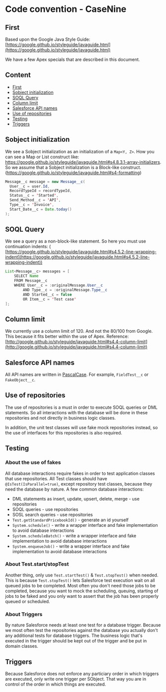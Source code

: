 # Code convention - CaseNine

## First

Based upon the Google Java Style Guide: [https://google.github.io/styleguide/javaguide.html](https://google.github.io/styleguide/javaguide.html)

We have a few Apex specials that are described in this document.


## Content

* [First](#first)
* [Sobject initialization](#sobject-initialization)
* [SOQL Query](#soql-query)
* [Column limit](#column-limit)
* [Salesforce API names](#salesforce-api-names)
* [Use of repositories](#use-of-repositories)
* [Testing](#testing)
* [Triggers](#triggers)


## Sobject initialization

We see a Sobject initialization as an initialization of a `Map<Y, Z>`. 
How you can see a Map or List construct like: https://google.github.io/styleguide/javaguide.html#s4.8.3.1-array-initializers. 
So we assume that a Sobject initialization is a Block-like construct. (https://google.github.io/styleguide/javaguide.html#s4-formatting)
```java
Message__c message = new Message__c(
  User__c = user.Id,
  RecordTypeId = recordTypeId,
  Status__c = 'Started',
  Send_Method__c = 'API',
  Type__c = 'Invoice',
  Start_Date__c = Date.today()
);
```


## SOQL Query

We see a query as a non-block-like statement. So here you must use continuation indents: 
( [https://google.github.io/styleguide/javaguide.html#s4.5.2-line-wrapping-indent](https://google.github.io/styleguide/javaguide.html#s4.5.2-line-wrapping-indent))
```java
List<Message__c> messages = [
    SELECT Name
    FROM Message__c
    WHERE User__c = :originalMessage.User__c
        AND Type__c = :originalMessage.Type__c
        AND Started__c = false
        OR Item__c = 'Test case'
];
```


## Column limit

We currently use a column limit of 120. And not the 80/100 from Google. This because it fits better within the use of Apex.
Reference: [http://google.github.io/styleguide/javaguide.html#s4.4-column-limit](http://google.github.io/styleguide/javaguide.html#s4.4-column-limit)


## Salesforce API names

All API names are written in [PascalCase](http://wiki.c2.com/?PascalCase).
For example, `FieldTest__c` or `FakeObject__c`.


## Use of repositories

The use of repositories is a must in order to execute SOQL queries or DML statements. So all interactions with the 
database will be done in these repositories and not directly in business logic classes.

In addition, the unit test classes will use fake mock repositories instead, so the use of interfaces for this 
repositories is also required.


## Testing

### About the use of fakes
All database interactions require fakes in order to test application classes that use repositories. All Test classes 
should have `@IsTest(IsParallel=true)`, except repository test classes, because they need the database by nature.
A few common database interactions:
- DML statements as insert, update, upsert, delete, merge  - use repositories
- SOQL queries - use repositories
- SOSL search queries - use repositories
- `Test.getStandardPricebookId()` - generate an id yourself
- `System.schedule()` - write a wrapper interface and fake implementation to avoid database interactions
- `System.scheduleBatch()` - write a wrapper interface and fake implementation to avoid database interactions
- `System.enqueueJob()` - write a wrapper interface and fake implementation to avoid database interactions

### About Test.start/stopTest 
Another thing, only use `Test.startTest()` & `Test.stopTest()` when needed. This is because `Test.stopTest()` lets 
Salesforce test execution wait on all queued jobs to be completed. Most often you don't need those jobs to be completed, 
because you want to mock the scheduling, queuing, starting of jobs to be faked and you only want to assert that the 
job has been properly queued or scheduled.

### About Triggers
By nature Salesforce needs at least one test for a database trigger. Because we most often test the repositories against the database
you actually don't any additional tests for database triggers. The business logic that's executed in the trigger should be 
kept out of the trigger and be put in domain classes.  

## Triggers
Because Salesforce does not enforce any particiary order in which triggers are executed, only write one trigger per SObject. 
That way you are in control of the order in which things are executed. 
 